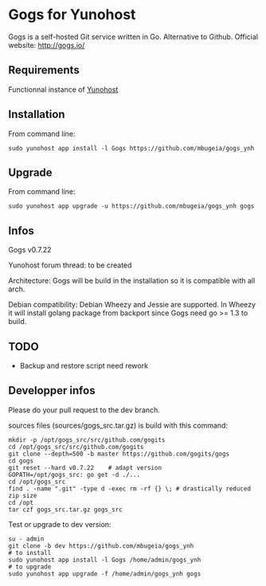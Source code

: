 Gogs for Yunohost
=================

Gogs is a self-hosted Git service written in Go. Alternative to Github.
Official website: <http://gogs.io/>

Requirements
------------

Functionnal instance of [Yunohost](https://yunohost.org/#/)

Installation
------------

From command line:

`sudo yunohost app install -l Gogs https://github.com/mbugeia/gogs_ynh`

Upgrade
-------
From command line:

`sudo yunohost app upgrade -u https://github.com/mbugeia/gogs_ynh gogs`

Infos
-----
Gogs v0.7.22

Yunohost forum thread: to be created

Architecture: Gogs will be build in the installation so it is compatible with all arch.

Debian compatibility: Debian Wheezy and Jessie are supported. 
In Wheezy it will install golang package from backport since Gogs need go >= 1.3 to build.

TODO
----
 - Backup and restore script need rework
 
Developper infos
----------------

Please do your pull request to the dev branch.

sources files (sources/gogs_src.tar.gz) is build with this command:
```
mkdir -p /opt/gogs_src/src/github.com/gogits
cd /opt/gogs_src/src/github.com/gogits
git clone --depth=500 -b master https://github.com/gogits/gogs
cd gogs
git reset --hard v0.7.22    # adapt version
GOPATH=/opt/gogs_src: go get -d ./...
cd /opt/gogs_src
find . -name ".git" -type d -exec rm -rf {} \; # drastically reduced zip size
cd /opt
tar czf gogs_src.tar.gz gogs_src
```

Test or upgrade to dev version:
```
su - admin
git clone -b dev https://github.com/mbugeia/gogs_ynh
# to install
sudo yunohost app install -l Gogs /home/admin/gogs_ynh
# to upgrade
sudo yunohost app upgrade -f /home/admin/gogs_ynh gogs

```